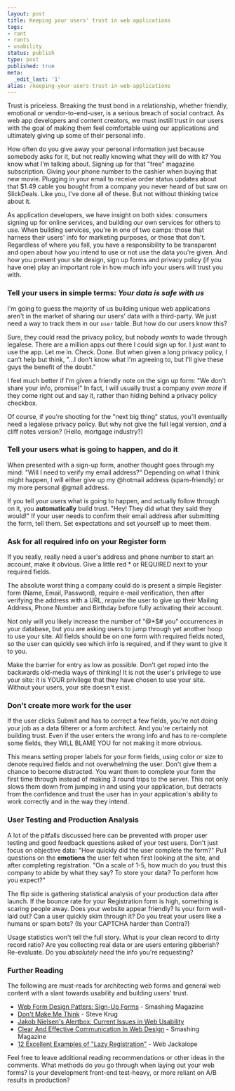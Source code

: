 ```yaml
---
layout: post
title: Keeping your users' trust in web applications
tags:
- rant
- rants
- usability
status: publish
type: post
published: true
meta:
  _edit_last: '1'
alias: /keeping-your-users-trust-in-web-applications
---
```

Trust is priceless. Breaking the trust bond in a relationship, whether friendly, emotional or vendor-to-end-user, is a serious breach of social contract. As web app developers and content creators, we must instill trust in our users with the goal of making them feel comfortable using our applications and ultimately giving up some of their personal info.

How often do you give away your personal information just because somebody asks for it, but not really knowing what they will do with it? You know what I'm talking about. Signing up for that "free" magazine subscription. Giving your phone number to the cashier when buying that new movie. Plugging in your email to receive order status updates about that $1.49 cable you bought from a company you never heard of but saw on SlickDeals. Like you, I've done all of these. But not without thinking twice about it.

As application developers, we have insight on both sides: consumers signing up for online services, and building our own services for others to use. When building services, you're in one of two camps: those that harness their users' info for marketing purposes, or those that don't. Regardless of where you fall, you have a responsibility to be transparent and open about how you intend to use or not use the data you're given. And how you present your site design, sign up forms and privacy policy (if you have one) play an important role in how much info your users will trust you with.

### Tell your users in simple terms: *Your data is safe with us*

I'm going to guess the majority of us building unique web applications aren't in the market of sharing our users' data with a third-party. We just need a way to track them in our `user` table. But how do our users know this?

Sure, they could read the privacy policy, but nobody *wants* to wade through legalese. There are a million apps out there I could sign up for. I just want to use the app. Let me in. Check. Done. But when given a long privacy policy, I can't help but think, "&hellip;I don't know what I'm agreeing to, but I'll give these guys the benefit of the doubt."

I feel much better if I'm given a friendly note on the sign up form: "We don't share your info, promise!" In fact, I will usually trust a company *even more* if they come right out and say it, rather than hiding behind a privacy policy checkbox.

Of course, if you're shooting for the "next big thing" status, you'll eventually need a legalese privacy policy. But why not give the full legal version, *and* a cliff notes version? (Hello, mortgage industry?)

### Tell your users what is going to happen, and do it

When presented with a sign-up form, another thought goes through my mind: "Will I need to verify my email address?" Depending on what I think might happen, I will either give up my @hotmail address (spam-friendly) or my more personal @gmail address.

If you tell your users what is going to happen, and actually follow through on it, you **automatically** build trust. "Hey! They did what they said they would!" If your user needs to confirm their email address after submitting the form, tell them. Set expectations and set yourself up to meet them.

### Ask for all required info on your Register form

If you really, really need a user's address and phone number to start an account, make it obvious. Give a little red \* or REQUIRED next to your required fields.

The absolute worst thing a company could do is present a simple Register form (Name, Email, Password), require e-mail verification, then after verifying the address with a URL, *require* the user to give up their Mailing Address, Phone Number and Birthday before fully activating their account.

Not only will you likely increase the number of "@\*\$\# you" occurrences in your database, but you are asking users to jump through yet another hoop to use your site. All fields should be on one form with required fields noted, so the user can quickly see which info is required, and if they want to give it to you.

Make the barrier for entry as low as possible. Don't get roped into the backwards old-media ways of thinking! It is not the user's privilege to use your site: it is YOUR privilege that they have chosen to use your site. Without your users, your site doesn't exist.

### Don't create more work for the user

If the user clicks Submit and has to correct a few fields, you're not doing your job as a data filterer or a form architect. And you're certainly not building trust. Even if the user enters the wrong info and has to re-complete some fields, they WILL BLAME YOU for not making it more obvious.

This means setting proper labels for your form fields, using color or size to denote required fields and not overwhelming the user. Don't give them a chance to become distracted. You want them to complete your form the first time through instead of making 3 round trips to the server. This not only slows them down from jumping in and using your application, but detracts from the confidence and trust the user has in your application's ability to work correctly and in the way they intend.

### User Testing and Production Analysis

A lot of the pitfalls discussed here can be prevented with proper user testing and good feedback questions asked of your test users. Don't just focus on objective data: "How quickly did the user complete the form?" Pull questions on the **emotions** the user felt when first looking at the site, and after completing registration. "On a scale of 1-5, how much do you trust this company to abide by what they say? To store your data? To perform how you expect?"

The flip side is gathering statistical analysis of your production data after launch. If the bounce rate for your Registration form is high, something is scaring people away. Does your website appear friendly? Is your form well-laid out? Can a user quickly skim through it? Do you treat your users like a humans or spam bots? (Is your CAPTCHA harder than Contra?)

Usage statistics won't tell the full story. What is your clean record to dirty record ratio? Are you collecting real data or are users entering gibberish? Re-evaluate. Do you *absolutely need* the info you're requesting?

### Further Reading

The following are must-reads for architecting web forms and general web content with a slant towards usability and building users' trust.

-   [Web Form Design Patters: Sign-Up Forms](http://www.smashingmagazine.com/2008/07/04/web-form-design-patterns-sign-up-forms/) - Smashing Magazine
-   [Don't Make Me Think](http://www.amazon.com/Think-Common-Sense-Approach-Usability/dp/0789723107) - Steve Krug
-   [Jakob Nielsen's Alertbox: Current Issues in Web Usability](http://www.useit.com/alertbox/)
-   [Clear And Effective Communication In Web Design](http://www.smashingmagazine.com/2009/02/03/clear-and-effective-communication-in-web-design/) - Smashing Magazine
-   [12 Excellent Examples of "Lazy Registration"](http://webjackalope.com/lazy-registration/) - Web Jackalope

Feel free to leave additional reading recommendations or other ideas in the comments. What methods do you go through when laying out your web forms? Is your development front-end test-heavy, or more reliant on A/B results in production?
